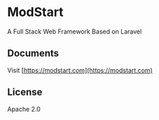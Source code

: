 # ModStart

A Full Stack Web Framework Based on Laravel

## Documents

Visit [https://modstart.com](https://modstart.com)

## License

Apache 2.0

